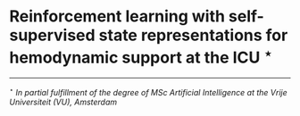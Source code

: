 # Reinforcement learning with self-supervised state representations for hemodynamic support at the ICU $^\star$
---
$^\star$ <i>In partial fulfillment of the degree of MSc Artificial Intelligence at the Vrije Universiteit (VU), Amsterdam</i>
